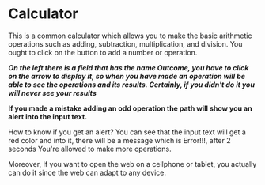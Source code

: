 # Calculator 

This is a common calculator which allows you to make the basic arithmetic operations such as adding, subtraction, multiplication, and division. You ought to click on the button to add a number or operation.

***On the left there is a field that has the name Outcome, you have to click on the arrow to display it, so when you have made an operation will be able to see the operations and its results. Certainly, if you didn't do it you will never see your results***

**If you made a mistake adding an odd operation the path will show you an alert into the input text.**

How to know if you get an alert? You can see that the input text will get a red color and into it, there will be a message which is Error!!!, after 2 seconds You're allowed to make more operations.

Moreover, If you want to open the web on a cellphone or tablet, you actually can do it since the web can adapt to any device. 
